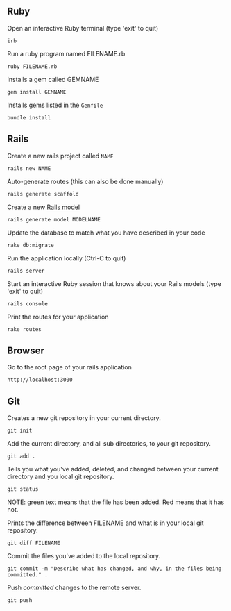 ## Ruby

Open an interactive Ruby terminal (type 'exit' to quit)

    irb

Run a ruby program named FILENAME.rb

    ruby FILENAME.rb

Installs a gem called GEMNAME

    gem install GEMNAME

Installs gems listed in the `Gemfile`

    bundle install

## Rails

Create a new rails project called `NAME`

    rails new NAME
    
Auto-generate routes (this can also be done manually)

    rails generate scaffold

Create a new [Rails model](glossary#model)

    rails generate model MODELNAME

Update the database to match what you have described in your code

    rake db:migrate

Run the application locally (Ctrl-C to quit)

    rails server

Start an interactive Ruby session that knows about your Rails models (type 'exit' to quit)

    rails console

Print the routes for your application

    rake routes

## Browser

Go to the root page of your rails application

    http://localhost:3000

## Git

Creates a new git repository in your current directory.

    git init

Add the current directory, and all sub directories, to your git repository.

    git add .

Tells you what you've added, deleted, and changed between your current directory and you local git repository.

    git status

NOTE: green text means that the file has been added. Red means that it has not.

Prints the difference between FILENAME and what is in your local git repository.

    git diff FILENAME

Commit the files you've added to the local repository.

    git commit -m "Describe what has changed, and why, in the files being committed." .

Push *committed* changes to the remote server.

    git push
